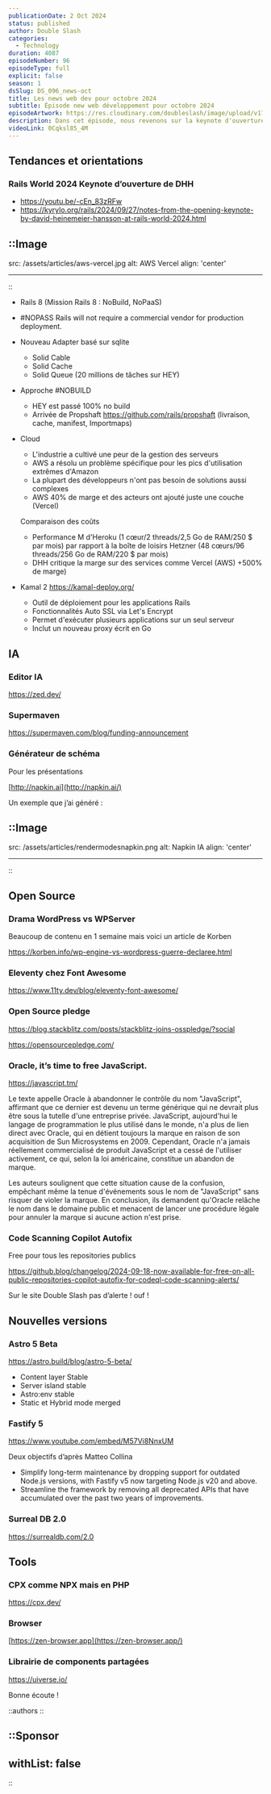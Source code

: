 ```yaml
---
publicationDate: 2 Oct 2024
status: published
author: Double Slash
categories:
  - Technology
duration: 4087
episodeNumber: 96
episodeType: full
explicit: false
season: 1
dsSlug: DS_096_news-oct
title: Les news web dev pour octobre 2024
subtitle: Épisode new web développement pour octobre 2024
episodeArtwork: https://res.cloudinary.com/doubleslash/image/upload/v1727863067/ART_96_sjwwkf.png
description: Dans cet épisode, nous revenons sur la keynote d'ouverture de DHH, qui n'a pas manqué de secouer l'industrie en critiquant vivement les fournisseurs de cloud, tout en esquissant les grandes tendances pour les années à venir. L'intelligence artificielle avec des navigateurs et des éditeurs de code. Nous abordons également les nouvelles versions des frameworks populaires comme Astro et Fastify, sans oublier l'importance croissante des projets open source et des outils qui transforment notre quotidien de développeurs.
videoLink: 0Cqksl85_4M
---
```


## Tendances et orientations

### Rails World 2024 Keynote d’ouverture de DHH

- https://youtu.be/-cEn_83zRFw
- https://kyrylo.org/rails/2024/09/27/notes-from-the-opening-keynote-by-david-heinemeier-hansson-at-rails-world-2024.html

## ::Image

src: /assets/articles/aws-vercel.jpg
alt: AWS Vercel
align: 'center'

---

::

- Rails 8 (Mission Rails 8 : NoBuild, NoPaaS)
- #NOPASS Rails will not require a commercial vendor for production deployment.
- Nouveau Adapter basé sur sqlite
  - Solid Cable
  - Solid Cache
  - Solid Queue (20 millions de tâches sur HEY)
- Approche #NOBUILD
  - HEY est passé 100% no build
  - Arrivée de Propshaft https://github.com/rails/propshaft (livraison, cache, manifest, Importmaps)
- Cloud

  - L'industrie a cultivé une peur de la gestion des serveurs
  - AWS a résolu un problème spécifique pour les pics d'utilisation extrêmes d'Amazon
  - La plupart des développeurs n'ont pas besoin de solutions aussi complexes
  - AWS 40% de marge et des acteurs ont ajouté juste une couche (Vercel)

  Comparaison des coûts

  - Performance M d'Heroku (1 cœur/2 threads/2,5 Go de RAM/250 $ par mois) par rapport à la boîte de loisirs Hetzner (48 cœurs/96 threads/256 Go de RAM/220 $ par mois)
  - DHH critique la marge sur des services comme Vercel (AWS) +500% de marge)

- Kamal 2 https://kamal-deploy.org/
  - Outil de déploiement pour les applications Rails
  - Fonctionnalités Auto SSL via Let's Encrypt
  - Permet d'exécuter plusieurs applications sur un seul serveur
  - Inclut un nouveau proxy écrit en Go

## IA

### Editor IA

https://zed.dev/

### Supermaven

https://supermaven.com/blog/funding-announcement

### Générateur de schéma

Pour les présentations

[http://napkin.ai](http://napkin.ai/)

Un exemple que j’ai généré :

## ::Image

src: /assets/articles/rendermodesnapkin.png
alt: Napkin IA
align: 'center'

---

::

## Open Source

### Drama WordPress vs WPServer

Beaucoup de contenu en 1 semaine mais voici un article de Korben

https://korben.info/wp-engine-vs-wordpress-guerre-declaree.html

### Eleventy chez Font Awesome

https://www.11ty.dev/blog/eleventy-font-awesome/

### Open Source pledge

https://blog.stackblitz.com/posts/stackblitz-joins-osspledge/?social

https://opensourcepledge.com/

### **Oracle, it’s time to free JavaScript.**

https://javascript.tm/

Le texte appelle Oracle à abandonner le contrôle du nom "JavaScript", affirmant que ce dernier est devenu un terme générique qui ne devrait plus être sous la tutelle d'une entreprise privée. JavaScript, aujourd'hui le langage de programmation le plus utilisé dans le monde, n'a plus de lien direct avec Oracle, qui en détient toujours la marque en raison de son acquisition de Sun Microsystems en 2009. Cependant, Oracle n'a jamais réellement commercialisé de produit JavaScript et a cessé de l'utiliser activement, ce qui, selon la loi américaine, constitue un abandon de marque.

Les auteurs soulignent que cette situation cause de la confusion, empêchant même la tenue d'événements sous le nom de "JavaScript" sans risquer de violer la marque. En conclusion, ils demandent qu'Oracle relâche le nom dans le domaine public et menacent de lancer une procédure légale pour annuler la marque si aucune action n'est prise.

### Code Scanning Copilot Autofix

Free pour tous les repositories publics

https://github.blog/changelog/2024-09-18-now-available-for-free-on-all-public-repositories-copilot-autofix-for-codeql-code-scanning-alerts/

Sur le site Double Slash pas d’alerte ! ouf !

## Nouvelles versions

### Astro 5 Beta

https://astro.build/blog/astro-5-beta/

- Content layer Stable
- Server island stable
- Astro:env stable
- Static et Hybrid mode merged

### Fastify 5

https://www.youtube.com/embed/M57Vi8NnxUM

Deux objectifs d’après Matteo Collina

- Simplify long-term maintenance by dropping support for outdated Node.js versions, with Fastify v5 now targeting Node.js v20 and above.
- Streamline the framework by removing all deprecated APIs that have accumulated over the past two years of improvements.

### Surreal DB 2.0

https://surrealdb.com/2.0

## Tools

### CPX comme NPX mais en PHP

https://cpx.dev/

### Browser

[https://zen-browser.app](https://zen-browser.app/)

### Librairie de components partagées

https://uiverse.io/

Bonne écoute !

::authors
::

## ::Sponsor

## withList: false

::
